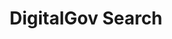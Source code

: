 ---
# This topic lives at
# https://digital.gov/topics/digitalgov-search

# Topic Title
title: "DigitalGov Search"

# description — keep it short and clear
summary: ""

# Weight
weight: 1

# For more information on managing topics,
# see https://github.com/GSA/digitalgov.gov/wiki/topics
---